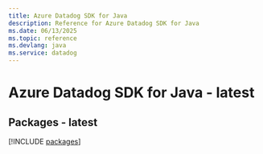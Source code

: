 ```yaml
---
title: Azure Datadog SDK for Java
description: Reference for Azure Datadog SDK for Java
ms.date: 06/13/2025
ms.topic: reference
ms.devlang: java
ms.service: datadog
---
```

# Azure Datadog SDK for Java - latest
## Packages - latest
[!INCLUDE [packages](datadog-index.md)]